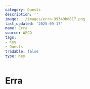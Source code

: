 ```yaml
---
category: Quests
description: ''
image: ../images/erra-99349bd817.png
last_updated: '2025-09-17'
name: Erra
source: WFCD
tags:
- Key
- Quests
tradable: false
type: Key
---
```


# Erra

